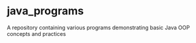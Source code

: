 # java_programs
A repository containing various programs demonstrating basic Java OOP concepts and practices 

